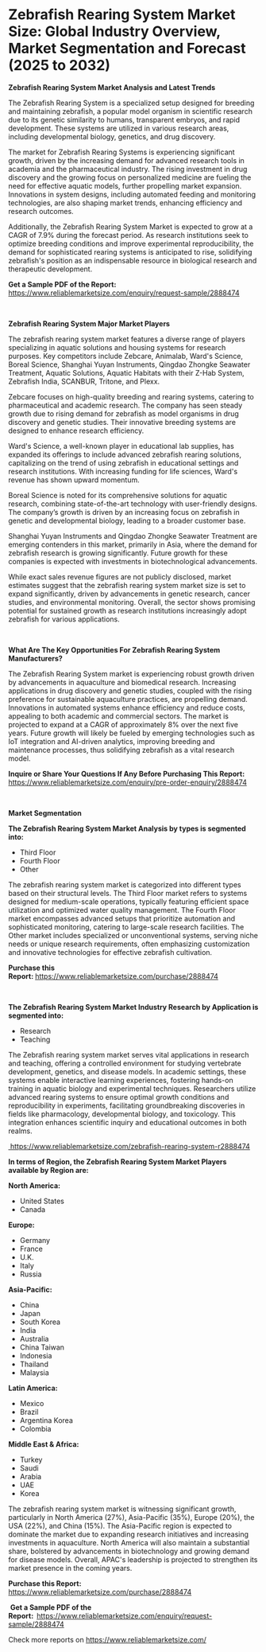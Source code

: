<p><h1>Zebrafish Rearing System Market Size: Global Industry Overview, Market Segmentation and Forecast (2025 to 2032)</h1></p><p><strong>Zebrafish Rearing System Market Analysis and Latest Trends</strong></p>
<p><p>The Zebrafish Rearing System is a specialized setup designed for breeding and maintaining zebrafish, a popular model organism in scientific research due to its genetic similarity to humans, transparent embryos, and rapid development. These systems are utilized in various research areas, including developmental biology, genetics, and drug discovery. </p><p>The market for Zebrafish Rearing Systems is experiencing significant growth, driven by the increasing demand for advanced research tools in academia and the pharmaceutical industry. The rising investment in drug discovery and the growing focus on personalized medicine are fueling the need for effective aquatic models, further propelling market expansion. Innovations in system designs, including automated feeding and monitoring technologies, are also shaping market trends, enhancing efficiency and research outcomes.</p><p>Additionally, the Zebrafish Rearing System Market is expected to grow at a CAGR of 7.9% during the forecast period. As research institutions seek to optimize breeding conditions and improve experimental reproducibility, the demand for sophisticated rearing systems is anticipated to rise, solidifying zebrafish's position as an indispensable resource in biological research and therapeutic development.</p></p>
<p><strong>Get a Sample PDF of the Report:&nbsp;</strong> <a href="https://www.reliablemarketsize.com/enquiry/request-sample/2888474?utm_campaign=2952&utm_medium=2&utm_source=Github&utm_content=ia&utm_term=14032025&utm_id=zebrafish-rearing-system">https://www.reliablemarketsize.com/enquiry/request-sample/2888474</a></p>
<p>&nbsp;</p>
<p><strong>Zebrafish Rearing System Major Market Players</strong></p>
<p><p>The zebrafish rearing system market features a diverse range of players specializing in aquatic solutions and housing systems for research purposes. Key competitors include Zebcare, Animalab, Ward's Science, Boreal Science, Shanghai Yuyan Instruments, Qingdao Zhongke Seawater Treatment, Aquatic Solutions, Aquatic Habitats with their Z-Hab System, Zebrafish India, SCANBUR, Tritone, and Plexx.</p><p>Zebcare focuses on high-quality breeding and rearing systems, catering to pharmaceutical and academic research. The company has seen steady growth due to rising demand for zebrafish as model organisms in drug discovery and genetic studies. Their innovative breeding systems are designed to enhance research efficiency.</p><p>Ward's Science, a well-known player in educational lab supplies, has expanded its offerings to include advanced zebrafish rearing solutions, capitalizing on the trend of using zebrafish in educational settings and research institutions. With increasing funding for life sciences, Ward's revenue has shown upward momentum.</p><p>Boreal Science is noted for its comprehensive solutions for aquatic research, combining state-of-the-art technology with user-friendly designs. The company’s growth is driven by an increasing focus on zebrafish in genetic and developmental biology, leading to a broader customer base.</p><p>Shanghai Yuyan Instruments and Qingdao Zhongke Seawater Treatment are emerging contenders in this market, primarily in Asia, where the demand for zebrafish research is growing significantly. Future growth for these companies is expected with investments in biotechnological advancements.</p><p>While exact sales revenue figures are not publicly disclosed, market estimates suggest that the zebrafish rearing system market size is set to expand significantly, driven by advancements in genetic research, cancer studies, and environmental monitoring. Overall, the sector shows promising potential for sustained growth as research institutions increasingly adopt zebrafish for various applications.</p></p>
<p>&nbsp;</p>
<p><strong>What Are The Key Opportunities For Zebrafish Rearing System Manufacturers?</strong></p>
<p><p>The Zebrafish Rearing System market is experiencing robust growth driven by advancements in aquaculture and biomedical research. Increasing applications in drug discovery and genetic studies, coupled with the rising preference for sustainable aquaculture practices, are propelling demand. Innovations in automated systems enhance efficiency and reduce costs, appealing to both academic and commercial sectors. The market is projected to expand at a CAGR of approximately 8% over the next five years. Future growth will likely be fueled by emerging technologies such as IoT integration and AI-driven analytics, improving breeding and maintenance processes, thus solidifying zebrafish as a vital research model.</p></p>
<p><strong>Inquire or Share Your Questions If Any Before Purchasing This Report:</strong> <a href="https://www.reliablemarketsize.com/enquiry/pre-order-enquiry/2888474?utm_campaign=2952&utm_medium=2&utm_source=Github&utm_content=ia&utm_term=14032025&utm_id=zebrafish-rearing-system">https://www.reliablemarketsize.com/enquiry/pre-order-enquiry/2888474</a></p>
<p>&nbsp;</p>
<p><strong>Market Segmentation</strong></p>
<p><strong>The Zebrafish Rearing System Market Analysis by types is segmented into:</strong></p>
<p><ul><li>Third Floor</li><li>Fourth Floor</li><li>Other</li></ul></p>
<p><p>The zebrafish rearing system market is categorized into different types based on their structural levels. The Third Floor market refers to systems designed for medium-scale operations, typically featuring efficient space utilization and optimized water quality management. The Fourth Floor market encompasses advanced setups that prioritize automation and sophisticated monitoring, catering to large-scale research facilities. The Other market includes specialized or unconventional systems, serving niche needs or unique research requirements, often emphasizing customization and innovative technologies for effective zebrafish cultivation.</p></p>
<p><strong>Purchase this Report:&nbsp;</strong><a href="https://www.reliablemarketsize.com/purchase/2888474?utm_campaign=2952&utm_medium=2&utm_source=Github&utm_content=ia&utm_term=14032025&utm_id=zebrafish-rearing-system">https://www.reliablemarketsize.com/purchase/2888474</a></p>
<p>&nbsp;</p>
<p><strong>The Zebrafish Rearing System Market Industry Research by Application is segmented into:</strong></p>
<p><ul><li>Research</li><li>Teaching</li></ul></p>
<p><p>The Zebrafish rearing system market serves vital applications in research and teaching, offering a controlled environment for studying vertebrate development, genetics, and disease models. In academic settings, these systems enable interactive learning experiences, fostering hands-on training in aquatic biology and experimental techniques. Researchers utilize advanced rearing systems to ensure optimal growth conditions and reproducibility in experiments, facilitating groundbreaking discoveries in fields like pharmacology, developmental biology, and toxicology. This integration enhances scientific inquiry and educational outcomes in both realms.</p></p>
<p><a href="https://www.reliablemarketsize.com/zebrafish-rearing-system-r2888474?utm_campaign=2952&utm_medium=2&utm_source=Github&utm_content=ia&utm_term=14032025&utm_id=zebrafish-rearing-system">&nbsp;https://www.reliablemarketsize.com/zebrafish-rearing-system-r2888474</a></p>
<p><strong>In terms of Region, the Zebrafish Rearing System Market Players available by Region are:</strong></p>
<p>
    <p> <strong> North America: </strong>
        <ul>
            <li>United States</li>
            <li>Canada</li>
        </ul>
        </p> 
    <p> <strong> Europe: </strong>
        <ul>
            <li>Germany</li>
            <li>France</li>
            <li>U.K.</li>
            <li>Italy</li>
            <li>Russia</li>
        </ul>
        </p> 
    <p> <strong> Asia-Pacific: </strong>
        <ul>
            <li>China</li>
            <li>Japan</li>
            <li>South Korea</li>
            <li>India</li>
            <li>Australia</li>
            <li>China Taiwan</li>
            <li>Indonesia</li>
            <li>Thailand</li>
            <li>Malaysia</li>
        </ul>
        </p> 
    <p> <strong> Latin America: </strong>
        <ul>
            <li>Mexico</li>
            <li>Brazil</li>
            <li>Argentina Korea</li>
            <li>Colombia</li>
        </ul>
        </p> 
    <p> <strong> Middle East & Africa: </strong>
        <ul>
            <li>Turkey</li>
            <li>Saudi</li>
            <li>Arabia</li>
            <li>UAE</li>
            <li>Korea</li>
        </ul>
    </p>
    </p>
<p><p>The zebrafish rearing system market is witnessing significant growth, particularly in North America (27%), Asia-Pacific (35%), Europe (20%), the USA (22%), and China (15%). The Asia-Pacific region is expected to dominate the market due to expanding research initiatives and increasing investments in aquaculture. North America will also maintain a substantial share, bolstered by advancements in biotechnology and growing demand for disease models. Overall, APAC's leadership is projected to strengthen its market presence in the coming years.</p></p>
<p><strong>Purchase this Report: </strong><a href="https://www.reliablemarketsize.com/purchase/2888474?utm_campaign=2952&utm_medium=2&utm_source=Github&utm_content=ia&utm_term=14032025&utm_id=zebrafish-rearing-system">https://www.reliablemarketsize.com/purchase/2888474</a></p>
<p>&nbsp;<strong>Get a Sample PDF of the Report:&nbsp;&nbsp;</strong><a href="https://www.reliablemarketsize.com/enquiry/request-sample/2888474?utm_campaign=2952&utm_medium=2&utm_source=Github&utm_content=ia&utm_term=14032025&utm_id=zebrafish-rearing-system">https://www.reliablemarketsize.com/enquiry/request-sample/2888474</a></p>
<p><strong></strong></p>
<p>Check more reports on <a href="https://www.reliablemarketsize.com/?utm_campaign=2952&utm_medium=2&utm_source=Github&utm_content=ia&utm_term=14032025&utm_id=zebrafish-rearing-system">https://www.reliablemarketsize.com/</a></p>